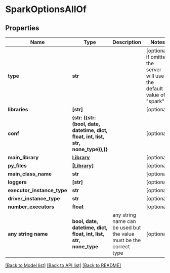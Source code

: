 # SparkOptionsAllOf


## Properties
Name | Type | Description | Notes
------------ | ------------- | ------------- | -------------
**type** | **str** |  | [optional]  if omitted the server will use the default value of "spark"
**libraries** | **[str]** |  | [optional] 
**conf** | **{str: ({str: (bool, date, datetime, dict, float, int, list, str, none_type)},)}** |  | [optional] 
**main_library** | [**Library**](Library.md) |  | [optional] 
**py_files** | [**[Library]**](Library.md) |  | [optional] 
**main_class_name** | **str** |  | [optional] 
**loggers** | **[str]** |  | [optional] 
**executor_instance_type** | **str** |  | [optional] 
**driver_instance_type** | **str** |  | [optional] 
**number_executors** | **float** |  | [optional] 
**any string name** | **bool, date, datetime, dict, float, int, list, str, none_type** | any string name can be used but the value must be the correct type | [optional]

[[Back to Model list]](../README.md#documentation-for-models) [[Back to API list]](../README.md#documentation-for-api-endpoints) [[Back to README]](../README.md)


